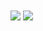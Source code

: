 
<img align="center" src="https://github-readme-stats.vercel.app/api?username=Yuto02D2-E2&count_private=true&show_icons=true" />
<img align="center" src="https://github-readme-stats.vercel.app/api/top-langs?username=Yuto02D2-E2" />



<!-- The default template below -->

<!--
### Hi there 👋

**Yuto02D2-E2/Yuto02D2-E2** is a ✨ _special_ ✨ repository because its `README.md` (this file) appears on your GitHub profile.

Here are some ideas to get you started:

- 🔭 I’m currently working on ...
- 🌱 I’m currently learning ...
- 👯 I’m looking to collaborate on ...
- 🤔 I’m looking for help with ...
- 💬 Ask me about ...
- 📫 How to reach me: ...
- 😄 Pronouns: ...
- ⚡ Fun fact: ...
-->
